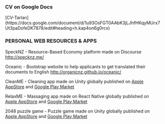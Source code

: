 <h3>CV on Google Docs</h3>
[CV-Tarlan](https://docs.google.com/document/d/1u93OsFGT0AAbK3jLJhfHKqyMUrx7Ut3paDofeDK7878/edit#heading=h.kap4on6g0rcx)

<h3>PERSONAL WEB RESOURCES & APPS</h3>

SpeckNZ - Resource-Based Economy platform made on Discourse http://specknz.me/ 

Oceanic - Bootstrap website to help applicants to get translated their documents to English http://organicnz.github.io/oceanic/

CleanME - Cleaning app made on Unity globally published on [Apple AppStore](https://itunes.apple.com/nz/app/cleanme-cleaning-services/id1181291989?mt=8/) and [Google Play Market](https://play.google.com/store/apps/details?id=com.specknz.cleanme/) 

RelaxME - Massaging app made on React Native globally published on [Apple AppStore](https://itunes.apple.com/nz/app/relaxme-massage-services/id1186184398?mt=8/) and [Google Play Market](https://play.google.com/store/apps/details?id=com.specknz.relaxme/)

2048 puzzle game - Puzzle game made on Unity globally published on [Apple AppStore](https://itunes.apple.com/nz/app/2048-logic-puzzle-game/id1193111277?mt=8/) and [Google Play Market](https://play.google.com/store/apps/details?id=me.specknz.puzzle)
